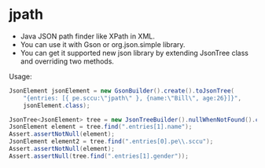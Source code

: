 jpath
=====

* Java JSON path finder like XPath in XML.
* You can use it with Gson or org.json.simple library.
* You can get it supported new json library by extending JsonTree class and overriding two methods. 

Usage:
```java
JsonElement jsonElement = new GsonBuilder().create().toJsonTree(
    "{entries: [{ pe.sccu:\"jpath\" }, {name:\"Bill\", age:26}]}",
    jsonElement.class);

JsonTree<JsonElement> tree = new JsonTreeBuilder().nullWhenNotFound().create(jsonElement);
JsonElement element = tree.find(".entries[1].name");
Assert.assertNotNull(element);
JsonElement element2 = tree.find(".entries[0].pe\\.sccu");
Assert.assertNotNull(element);
Assert.assertNull(tree.find(".entries[1].gender"));
```
